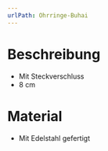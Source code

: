 ```yaml
---
urlPath: Ohrringe-Buhai
---
```


# Beschreibung
- Mit Steckverschluss
- 8 cm

# Material
- Mit Edelstahl gefertigt

